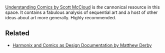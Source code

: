 [Understanding Comics by Scott McCloud](https://www.biblio.com/book/understanding-comics-invisible-art-mccloud-scott/d/1471407400) is *the* cannonical resource in this space. It contains a fabulous analysis of sequential art and a host of other ideas about art more generally. Highly recommended.

Related
---
- [Harmonix and Comics as Design Documentation by Matthew Derby](https://www.youtube.com/watch?v=llVMaZN4dQM)